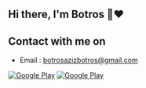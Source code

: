 <h2> Hi there, I'm Botros  👋❤️ </h2>

<h2> Contact with me on </h2>


-  Email : botrosazizbotros@gmail.com

<p><a href="https://wa.me/201228449798" target="_blank"><img alt="Google Play" src="https://img.shields.io/badge/whatsapp-128C7E.svg?style=for-the-badge&logo=whatsapp&logoColor=white" /></a> <a href="https://www.linkedin.com/in/botrosaziz/" target="_blank"><img alt="Google Play" src="https://img.shields.io/badge/linkedin-0077b5.svg?style=for-the-badge&logo=linkedin&logoColor=white" /></a>



